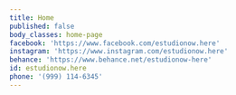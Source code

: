 ```yaml
---
title: Home
published: false
body_classes: home-page
facebook: 'https://www.facebook.com/estudionow.here'
instagram: 'https://www.instagram.com/estudionow.here'
behance: 'https://www.behance.net/estudionow-here'
id: estudionow.here
phone: '(999) 114-6345'
---
```


